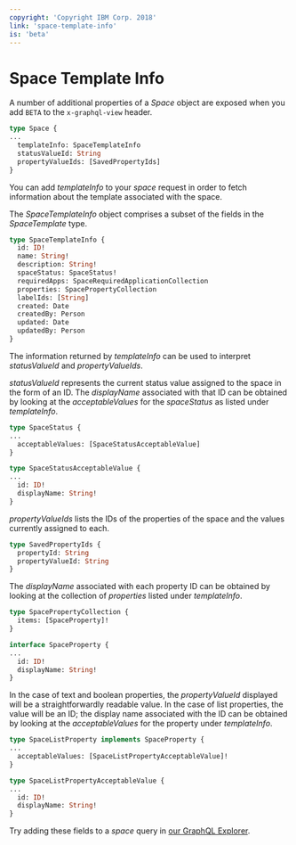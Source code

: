 ```yaml
---
copyright: 'Copyright IBM Corp. 2018'
link: 'space-template-info'
is: 'beta'
---
```


# Space Template Info

A number of additional properties of a _Space_ object are exposed when you add `BETA` to the `x-graphql-view` header.

```graphql
type Space {
...
  templateInfo: SpaceTemplateInfo
  statusValueId: String
  propertyValueIds: [SavedPropertyIds]
}
```

You can add _templateInfo_ to your _space_ request in order to fetch information about the template associated with the space.

The _SpaceTemplateInfo_ object comprises a subset of the fields in the _SpaceTemplate_ type.

```graphql
type SpaceTemplateInfo {
  id: ID!
  name: String!
  description: String!
  spaceStatus: SpaceStatus!
  requiredApps: SpaceRequiredApplicationCollection
  properties: SpacePropertyCollection
  labelIds: [String]
  created: Date
  createdBy: Person
  updated: Date
  updatedBy: Person
}
```

The information returned by _templateInfo_ can be used to interpret _statusValueId_ and _propertyValueIds_.

_statusValueId_ represents the current status value assigned to the space in the form of an ID. The _displayName_ associated with that ID can be obtained by looking at the _acceptableValues_ for the _spaceStatus_ as listed under _templateInfo_.

```graphql
type SpaceStatus {
...
  acceptableValues: [SpaceStatusAcceptableValue]
}

type SpaceStatusAcceptableValue {
...
  id: ID!
  displayName: String!
}
```

_propertyValueIds_ lists the IDs of the properties of the space and the values currently assigned to each.

```graphql
type SavedPropertyIds {
  propertyId: String
  propertyValueId: String
}
```

The _displayName_ associated with each property ID can be obtained by looking at the collection of _properties_ listed under _templateInfo_.

```graphql
type SpacePropertyCollection {
  items: [SpaceProperty]!
}

interface SpaceProperty {
...
  id: ID!
  displayName: String!
}
```

In the case of text and boolean properties, the _propertyValueId_ displayed will be a straightforwardly readable value. In the case of list properties, the value will be an ID; the display name associated with the ID can be obtained by looking at the _acceptableValues_ for the property under _templateInfo_.

```graphql
type SpaceListProperty implements SpaceProperty {
...
  acceptableValues: [SpaceListPropertyAcceptableValue]!
}

type SpaceListPropertyAcceptableValue {
...
  id: ID!
  displayName: String!
}
```

Try adding these fields to a _space_ query in <a href="https://developer.watsonwork.ibm.com/tools/graphql?apiType=beta" target="_blank">our GraphQL Explorer</a>.
